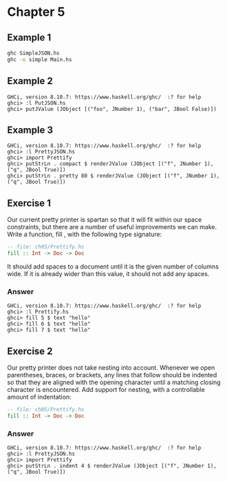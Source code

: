 # Chapter 5

## Example 1

```bash
ghc SimpleJSON.hs
ghc -o simple Main.hs
```

## Example 2

```ghci
GHCi, version 8.10.7: https://www.haskell.org/ghc/  :? for help
ghci> :l PutJSON.hs
ghci> putJValue (JObject [("foo", JNumber 1), ("bar", JBool False)])
```

## Example 3

```ghci
GHCi, version 8.10.7: https://www.haskell.org/ghc/  :? for help
ghci> :l PrettyJSON.hs
ghci> import Prettify
ghci> putStrLn . compact $ renderJValue (JObject [("f", JNumber 1), ("q", JBool True)])
ghci> putStrLn . pretty 80 $ renderJValue (JObject [("f", JNumber 1), ("q", JBool True)])
```

## Exercise 1

Our current pretty printer is spartan so that it will fit within our space constraints, but there are a number of useful improvements we can make. Write a function, fill , with the following type signature:

```haskell
-- file: ch05/Prettify.hs
fill :: Int -> Doc -> Doc
```

It should add spaces to a document until it is the given number of columns wide. If it is already wider than this value, it should not add any spaces.

### Answer

```ghci
GHCi, version 8.10.7: https://www.haskell.org/ghc/  :? for help
ghci> :l Prettify.hs
ghci> fill 5 $ text "hello"
ghci> fill 6 $ text "hello"
ghci> fill 7 $ text "hello"
```

## Exercise 2

Our pretty printer does not take nesting into account. Whenever we open parentheses, braces, or brackets, any lines that follow should be indented so that they are aligned with the opening character until a matching closing character is encountered. Add support for nesting, with a controllable amount of indentation: 

```haskell
-- file: ch05/Prettify.hs
fill :: Int -> Doc -> Doc
```

### Answer

```ghci
GHCi, version 8.10.7: https://www.haskell.org/ghc/  :? for help
ghci> :l PrettyJSON.hs
ghci> import Prettify
ghci> putStrLn . indent 4 $ renderJValue (JObject [("f", JNumber 1), ("q", JBool True)])
```
